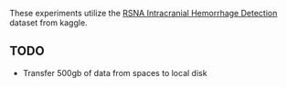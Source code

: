 These experiments utilize the [RSNA Intracranial Hemorrhage Detection](https://www.kaggle.com/c/rsna-intracranial-hemorrhage-detection) dataset from kaggle.

## TODO
- Transfer 500gb of data from spaces to local disk
